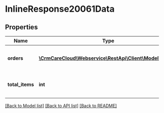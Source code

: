 # InlineResponse20061Data

## Properties
Name | Type | Description | Notes
------------ | ------------- | ------------- | -------------
**orders** | [**\CrmCareCloud\Webservice\RestApi\Client\Model\Order[]**](Order.md) | Collection of the customer orders | [optional] 
**total_items** | **int** | Count of all found customer orders | [optional] 

[[Back to Model list]](../../README.md#documentation-for-models) [[Back to API list]](../../README.md#documentation-for-api-endpoints) [[Back to README]](../../README.md)

